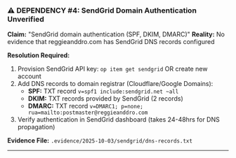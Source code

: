 ### ⚠️ **DEPENDENCY #4: SendGrid Domain Authentication Unverified**

**Claim:** "SendGrid domain authentication (SPF, DKIM, DMARC)"
**Reality:** No evidence that reggieanddro.com has SendGrid DNS records configured

**Resolution Required:**

1. Provision SendGrid API key: `op item get sendgrid` OR create new account
2. Add DNS records to domain registrar (Cloudflare/Google Domains):
   - **SPF:** TXT record `v=spf1 include:sendgrid.net ~all`
   - **DKIM:** TXT records provided by SendGrid (2 records)
   - **DMARC:** TXT record `v=DMARC1; p=none; rua=mailto:postmaster@reggieanddro.com`
3. Verify authentication in SendGrid dashboard (takes 24-48hrs for DNS propagation)

**Evidence File:** `.evidence/2025-10-03/sendgrid/dns-records.txt`

---
